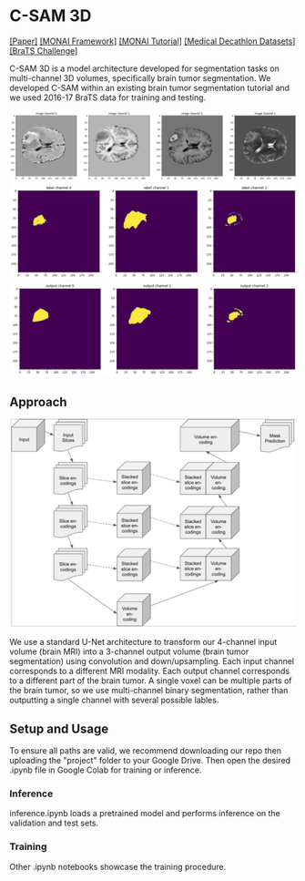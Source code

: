 # C-SAM 3D

[[Paper]](https://github.com/rphill299/custom-sam-3d/blob/main/custom_sam3d/paper_draft.pdf)
[[MONAI Framework]](https://monai.io/)
[[MONAI Tutorial]](https://github.com/Project-MONAI/tutorials/blob/main/3d_segmentation/brats_segmentation_3d.ipynb)
[[Medical Decathlon Datasets]](http://medicaldecathlon.com/)
[[BraTS Challenge]](https://www.med.upenn.edu/cbica/brats/)

C-SAM 3D is a model architecture developed for segmentation tasks on multi-channel 3D volumes, specifically brain tumor segmentation.  We developed C-SAM within an existing brain tumor segmentation tutorial and we used 2016-17 BraTS data for training and testing.

![prediction input](/photos/pred_input.png)
![prediction label](/photos/pred_label.png)
![prediction output](/photos/pred_output.png)

## Approach

![C-SAM model architecture](/photos/model_arch.png)

We use a standard U-Net architecture to transform our 4-channel input volume (brain MRI) into a 3-channel output volume (brain tumor segmentation) using convolution and down/upsampling.  Each input channel corresponds to a different MRI modality.  Each output channel corresponds to a different part of the brain tumor.  A single voxel can be multiple parts of the brain tumor, so we use multi-channel binary segmentation, rather than outputting a single channel with several possible lables.

## Setup and Usage

To ensure all paths are valid, we recommend downloading our repo then uploading the "project" folder to your Google Drive.  Then open the desired .ipynb file in Google Colab for training or inference.

### Inference

inference.ipynb loads a pretrained model and performs inference on the validation and test sets.

### Training

Other .ipynb notebooks showcase the training procedure.